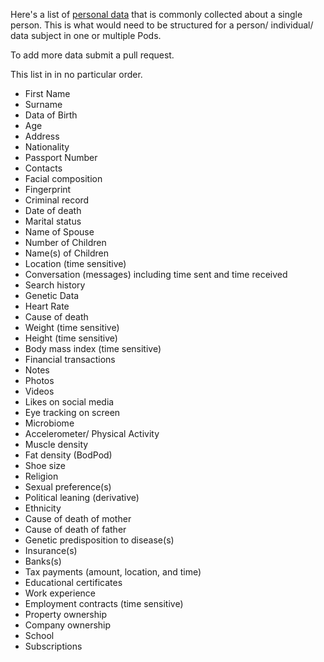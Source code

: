 Here's a list of [personal data](https://gdpr-info.eu/art-4-gdpr/) that is commonly collected about a single person. This is what would need to be structured for a person/ individual/ data subject in one or multiple Pods. 

To add more data submit a pull request. 

This list in in no particular order. 

* First Name 
* Surname
* Data of Birth 
* Age 
* Address 
* Nationality 
* Passport Number 
* Contacts
* Facial composition 
* Fingerprint 
* Criminal record
* Date of death
* Marital status 
* Name of Spouse 
* Number of Children
* Name(s) of Children 
* Location (time sensitive) 
* Conversation (messages) including time sent and time received 
* Search history 
* Genetic Data 
* Heart Rate
* Cause of death
* Weight (time sensitive) 
* Height (time sensitive) 
* Body mass index (time sensitive) 
* Financial transactions 
* Notes 
* Photos 
* Videos 
* Likes on social media 
* Eye tracking on screen 
* Microbiome 
* Accelerometer/ Physical Activity 
* Muscle density 
* Fat density (BodPod) 
* Shoe size
* Religion
* Sexual preference(s) 
* Political leaning (derivative)
* Ethnicity 
* Cause of death of mother 
* Cause of death of father 
* Genetic predisposition to disease(s) 
* Insurance(s) 
* Banks(s) 
* Tax payments (amount, location, and time) 
* Educational certificates 
* Work experience 
* Employment contracts (time sensitive) 
* Property ownership 
* Company ownership
* School 
* Subscriptions 
